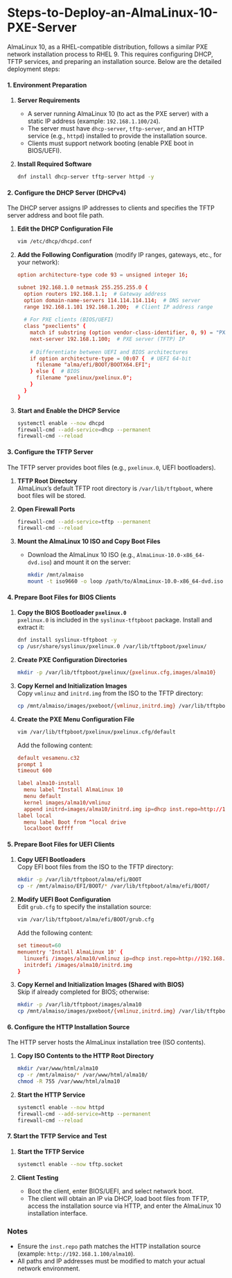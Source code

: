 # Steps-to-Deploy-an-AlmaLinux-10-PXE-Server
AlmaLinux 10, as a RHEL-compatible distribution, follows a similar PXE network installation process to RHEL 9. This requires configuring DHCP, TFTP services, and preparing an installation source. Below are the detailed deployment steps:  


#### **1. Environment Preparation**  
1. **Server Requirements**  
   - A server running AlmaLinux 10 (to act as the PXE server) with a static IP address (example: `192.168.1.100/24`).  
   - The server must have `dhcp-server`, `tftp-server`, and an HTTP service (e.g., `httpd`) installed to provide the installation source.  
   - Clients must support network booting (enable PXE boot in BIOS/UEFI).  

2. **Install Required Software**  
   ```bash
   dnf install dhcp-server tftp-server httpd -y
   ```  


#### **2. Configure the DHCP Server (DHCPv4)**  
The DHCP server assigns IP addresses to clients and specifies the TFTP server address and boot file path.  

1. **Edit the DHCP Configuration File**  
   ```bash
   vim /etc/dhcp/dhcpd.conf
   ```  

2. **Add the Following Configuration** (modify IP ranges, gateways, etc., for your network):  
   ```conf
   option architecture-type code 93 = unsigned integer 16;

   subnet 192.168.1.0 netmask 255.255.255.0 {
     option routers 192.168.1.1;  # Gateway address
     option domain-name-servers 114.114.114.114;  # DNS server
     range 192.168.1.101 192.168.1.200;  # Client IP address range
     
     # For PXE clients (BIOS/UEFI)
     class "pxeclients" {
       match if substring (option vendor-class-identifier, 0, 9) = "PXEClient";
       next-server 192.168.1.100;  # PXE server (TFTP) IP
       
       # Differentiate between UEFI and BIOS architectures
       if option architecture-type = 00:07 {  # UEFI 64-bit
         filename "alma/efi/BOOT/BOOTX64.EFI";
       } else {  # BIOS
         filename "pxelinux/pxelinux.0";
       }
     }
   }
   ```  

3. **Start and Enable the DHCP Service**  
   ```bash
   systemctl enable --now dhcpd
   firewall-cmd --add-service=dhcp --permanent
   firewall-cmd --reload
   ```  


#### **3. Configure the TFTP Server**  
The TFTP server provides boot files (e.g., `pxelinux.0`, UEFI bootloaders).  

1. **TFTP Root Directory**  
   AlmaLinux’s default TFTP root directory is `/var/lib/tftpboot`, where boot files will be stored.  

2. **Open Firewall Ports**  
   ```bash
   firewall-cmd --add-service=tftp --permanent
   firewall-cmd --reload
   ```  

3. **Mount the AlmaLinux 10 ISO and Copy Boot Files**  
   - Download the AlmaLinux 10 ISO (e.g., `AlmaLinux-10.0-x86_64-dvd.iso`) and mount it on the server:  
     ```bash
     mkdir /mnt/almaiso
     mount -t iso9660 -o loop /path/to/AlmaLinux-10.0-x86_64-dvd.iso /mnt/almaiso
     ```  


#### **4. Prepare Boot Files for BIOS Clients**  
1. **Copy the BIOS Bootloader `pxelinux.0`**  
   `pxelinux.0` is included in the `syslinux-tftpboot` package. Install and extract it:  
   ```bash
   dnf install syslinux-tftpboot -y
   cp /usr/share/syslinux/pxelinux.0 /var/lib/tftpboot/pxelinux/
   ```  

2. **Create PXE Configuration Directories**  
   ```bash
   mkdir -p /var/lib/tftpboot/pxelinux/{pxelinux.cfg,images/alma10}
   ```  

3. **Copy Kernel and Initialization Images**  
   Copy `vmlinuz` and `initrd.img` from the ISO to the TFTP directory:  
   ```bash
   cp /mnt/almaiso/images/pxeboot/{vmlinuz,initrd.img} /var/lib/tftpboot/pxelinux/images/alma10/
   ```  

4. **Create the PXE Menu Configuration File**  
   ```bash
   vim /var/lib/tftpboot/pxelinux/pxelinux.cfg/default
   ```  
   Add the following content:  
   ```conf
   default vesamenu.c32
   prompt 1
   timeout 600

   label alma10-install
     menu label ^Install AlmaLinux 10
     menu default
     kernel images/alma10/vmlinuz
     append initrd=images/alma10/initrd.img ip=dhcp inst.repo=http://192.168.1.100/alma10  # HTTP installation source path
   label local
     menu label Boot from ^local drive
     localboot 0xffff
   ```  


#### **5. Prepare Boot Files for UEFI Clients**  
1. **Copy UEFI Bootloaders**  
   Copy EFI boot files from the ISO to the TFTP directory:  
   ```bash
   mkdir -p /var/lib/tftpboot/alma/efi/BOOT
   cp -r /mnt/almaiso/EFI/BOOT/* /var/lib/tftpboot/alma/efi/BOOT/
   ```  

2. **Modify UEFI Boot Configuration**  
   Edit `grub.cfg` to specify the installation source:  
   ```bash
   vim /var/lib/tftpboot/alma/efi/BOOT/grub.cfg
   ```  
   Add the following content:  
   ```conf
   set timeout=60
   menuentry 'Install AlmaLinux 10' {
     linuxefi /images/alma10/vmlinuz ip=dhcp inst.repo=http://192.168.1.100/alma10
     initrdefi /images/alma10/initrd.img
   }
   ```  

3. **Copy Kernel and Initialization Images (Shared with BIOS)**  
   Skip if already completed for BIOS; otherwise:  
   ```bash
   mkdir -p /var/lib/tftpboot/images/alma10
   cp /mnt/almaiso/images/pxeboot/{vmlinuz,initrd.img} /var/lib/tftpboot/images/alma10/
   ```  


#### **6. Configure the HTTP Installation Source**  
The HTTP server hosts the AlmaLinux installation tree (ISO contents).  

1. **Copy ISO Contents to the HTTP Root Directory**  
   ```bash
   mkdir /var/www/html/alma10
   cp -r /mnt/almaiso/* /var/www/html/alma10/
   chmod -R 755 /var/www/html/alma10
   ```  

2. **Start the HTTP Service**  
   ```bash
   systemctl enable --now httpd
   firewall-cmd --add-service=http --permanent
   firewall-cmd --reload
   ```  


#### **7. Start the TFTP Service and Test**  
1. **Start the TFTP Service**  
   ```bash
   systemctl enable --now tftp.socket
   ```  

2. **Client Testing**  
   - Boot the client, enter BIOS/UEFI, and select network boot.  
   - The client will obtain an IP via DHCP, load boot files from TFTP, access the installation source via HTTP, and enter the AlmaLinux 10 installation interface.  


### Notes  
- Ensure the `inst.repo` path matches the HTTP installation source (example: `http://192.168.1.100/alma10`).   
- All paths and IP addresses must be modified to match your actual network environment.
